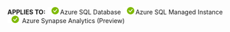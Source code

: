 <Token>**APPLIES TO:** ![yes](../media/applies-to/yes.png)Azure SQL Database ![yes](../media/applies-to/yes.png)Azure SQL Managed Instance ![yes](../media/applies-to/yes.png) Azure Synapse Analytics (Preview) </Token>

